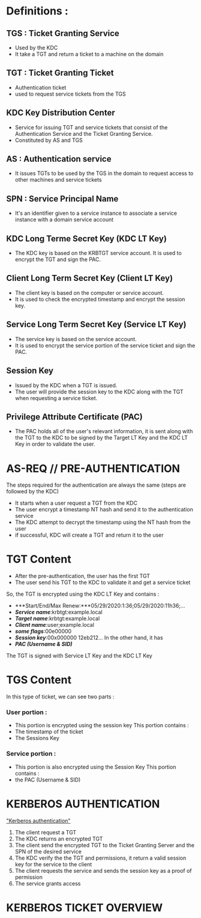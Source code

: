 # Definitions : 

## TGS : Ticket Granting Service
- Used by the KDC
- It take a TGT and return a ticket to a machine on the domain

## TGT : Ticket Granting Ticket
- Authentication ticket
- used to request service tickets from the TGS

## KDC Key Distribution Center
- Service for issuing TGT and service tickets that consist of the Authentication Service and the Ticket Granting Service.
- Constituted by AS and TGS

## AS : Authentication service
- It issues TGTs to be used by the TGS in the domain to request access to other machines and service tickets

## SPN : Service Principal Name
- It's an identifier given to a service instance to associate a service instance with a domain service account

## KDC Long Terme Secret Key (KDC LT Key)
- The KDC key is based on the KRBTGT service account. It is used to encrypt the TGT and sign the PAC.

## Client Long Term Secret Key (Client LT Key)
- The client key is based on the computer or service account. 
- It is used to check the encrypted timestamp and encrypt the session key.

## Service Long Term Secret Key (Service LT Key) 
- The service key is based on the service account. 
- It is used to encrypt the service portion of the service ticket and sign the PAC.

## Session Key 
- Issued by the KDC when a TGT is issued. 
- The user will provide the session key to the KDC along with the TGT when requesting a service ticket.

## Privilege Attribute Certificate (PAC) 
- The PAC holds all of the user's relevant information, it is sent along with the TGT to the KDC to be signed by the Target LT Key and the KDC LT Key in order to validate the user.

# AS-REQ // PRE-AUTHENTICATION

The steps required for the authentication are always the same (steps are followed by the KDC)  
- It starts when a user request a TGT from the KDC
- The user encrypt a timestamp NT hash and send it to the authentication service
- The KDC attempt to decrypt the timestamp using the NT hash from the user
- if successful, KDC will create a TGT and return it to the user

# TGT Content

- After the pre-authentication, the user has the first TGT
- The user send his TGT to the KDC to validate it and get a service ticket

So, the TGT is encrypted using the KDC LT Key and contains :
- ***Start/End/Max Renew:***05/29/2020:1:36;05/29/2020:11h36;...
- ***Service name***:krbtgt:example.local
- ***Target name***:krbtgt:example.local
- ***Client name***:user;example.local
- ***some flags***:00e00000
- ***Session key***:00x000000 12eb212...
In the other hand, it has 
- ***PAC (Username & SID)***

The TGT is signed with Service LT Key and the KDC LT Key

# TGS Content
In this type of ticket, we can see two parts : 

### User portion : 
- This portion is encrypted using the session key
This portion contains : 
- The timestamp of the ticket
- The Sessions Key

### Service portion : 
- This portion is also encrypted using the Session Key
This portion contains : 
- the PAC (Username & SID)

# KERBEROS AUTHENTICATION

["Kerberos authentication"](images/kerberos_authentication.png "Kerberos Authentication")


1) The client request a TGT  
2) The KDC returns an encrypted TGT  
3) The client send the encrypted TGT to the Ticket Granting Server and the SPN of the desired service  
4) The KDC verify the the TGT and permissions, it return a valid session key for the service to the client  
5) The client requests the service and sends the session key as a proof of permission  
6) The service grants access  

# KERBEROS TICKET OVERVIEW






















